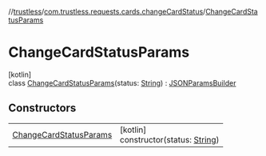 //[trustless](../../../index.md)/[com.trustless.requests.cards.changeCardStatus](../index.md)/[ChangeCardStatusParams](index.md)

# ChangeCardStatusParams

[kotlin]\
class [ChangeCardStatusParams](index.md)(status: [String](https://kotlinlang.org/api/latest/jvm/stdlib/kotlin/-string/index.html)) : [JSONParamsBuilder](../../com.trustless.params/-j-s-o-n-params-builder/index.md)

## Constructors

| | |
|---|---|
| [ChangeCardStatusParams](-change-card-status-params.md) | [kotlin]<br>constructor(status: [String](https://kotlinlang.org/api/latest/jvm/stdlib/kotlin/-string/index.html)) |
